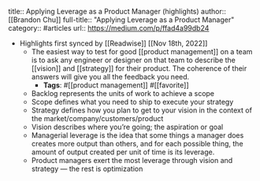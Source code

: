 title:: Applying Leverage as a Product Manager (highlights)
author:: [[Brandon Chu]]
full-title:: "Applying Leverage as a Product Manager"
category:: #articles
url:: https://medium.com/p/ffad4a99db24

- Highlights first synced by [[Readwise]] [[Nov 18th, 2022]]
	- The easiest way to test for good [[product management]] on a team is to ask any engineer or designer on that team to describe the [[vision]] and [[strategy]] for their product. The coherence of their answers will give you all the feedback you need.
		- **Tags**: #[[product management]] #[[favorite]]
	- Backlog represents the units of work to achieve a scope
	- Scope defines what you need to ship to execute your strategy
	- Strategy defines how you plan to get to your vision in the context of the market/company/customers/product
	- Vision describes where you’re going; the aspiration or goal
	- Managerial leverage is the idea that some things a manager does creates more output than others, and for each possible thing, the amount of output created per unit of time is its leverage.
	- Product managers exert the most leverage through vision and strategy — the rest is optimization